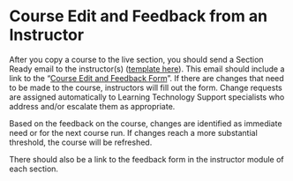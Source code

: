 # Course Edit and Feedback from an Instructor

After you copy a course to the live section, you should send a Section Ready email to the instructor(s) ([template here](https://docs.google.com/document/d/1EnO5nX2CvNVkpvtp2yMEeEchIK0mFt75HdjuzJhdbiw/edit#heading=h.r896ujn1yn19)). This email should include a link to the “[Course Edit and Feedback Form](https://docs.google.com/forms/d/e/1FAIpQLSeybl9b-xk-pL1bsWX7x9esQYoHHyi3rPPOq75mK4Q4n4b5tQ/viewform)”. If there are changes that need to be made to the course, instructors will fill out the form. Change requests are assigned automatically to Learning Technology Support specialists who address and/or escalate them as appropriate. 

Based on the feedback on the course, changes are identified as immediate need or for the next course run. If changes reach a more substantial threshold, the course will be refreshed. 

There should also be a link to the feedback form in the instructor module of each section.  